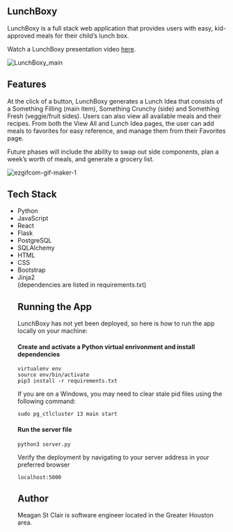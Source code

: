 <h2 class="code-line" data-line-start=0 data-line-end=1 ><a id="LunchBoxy_0"></a>LunchBoxy</h2>
<p class="has-line-data" data-line-start="1" data-line-end="2">LunchBoxy is a full stack web application that provides users with easy, kid-approved meals for their child’s lunch box.</p>
<p class="has-line-data" data-line-start="3" data-line-end="4">Watch a LunchBoxy presentation video <a href="https://youtu.be/EnDWrE_RAqg">here</a>.</p>

![LunchBoxy_main](https://user-images.githubusercontent.com/110854972/210654824-e32eebf6-4696-4e44-b10c-7ff329a7ad28.gif)

</ul>
<h2 class="code-line" data-line-start=18 data-line-end=19 ><a id="Features_18"></a>Features</h2>
<p class="has-line-data" data-line-start="19" data-line-end="20">At the click of a button, LunchBoxy generates a Lunch Idea that consists of a Something Filling (main item), Something Crunchy (side) and Something Fresh (veggie/fruit sides). Users can also view all available meals and their recipes. From both the View All and Lunch Idea pages, the user can add meals to favorites for easy reference, and manage them from their Favorites page. 
<p>Future phases will include the ability to swap out side components, plan a week’s worth of meals, and generate a grocery list.</p>


![ezgifcom-gif-maker-1](https://user-images.githubusercontent.com/110854972/210671480-7004e131-6fdb-4727-9c5b-bcc70e929508.gif)


<h2 class="code-line" data-line-start=5 data-line-end=6 ><a id="Tech_5"></a>Tech Stack</h2>
<ul>
<li class="has-line-data" data-line-start="6" data-line-end="7">Python</li>
<li class="has-line-data" data-line-start="7" data-line-end="8">JavaScript</li>
<li class="has-line-data" data-line-start="8" data-line-end="9">React</li>
<li class="has-line-data" data-line-start="9" data-line-end="10">Flask</li>
<li class="has-line-data" data-line-start="10" data-line-end="11">PostgreSQL</li>
<li class="has-line-data" data-line-start="11" data-line-end="12">SQLAlchemy</li>
<li class="has-line-data" data-line-start="12" data-line-end="13">HTML</li>
<li class="has-line-data" data-line-start="13" data-line-end="14">CSS</li>
<li class="has-line-data" data-line-start="14" data-line-end="15">Bootstrap</li>
<li class="has-line-data" data-line-start="15" data-line-end="18">Jinja2<br>
(dependencies are listed in requirements.txt)</li>

<h2 class="code-line" data-line-start=21 data-line-end=22 ><a id="Running_the_App_21"></a>Running the App</h2>
<p class="has-line-data" data-line-start="22" data-line-end="23">LunchBoxy has not yet been deployed, so here is how to run the app locally on your machine:</p>
<h4 class="code-line" data-line-start=23 data-line-end=24 ><a id="Create_and_activate_a_Python_virtual_enrivonment_and_install_dependencies_23"></a>Create and activate a Python virtual enrivonment and install dependencies</h5>
<pre><code class="has-line-data" data-line-start="25" data-line-end="29" class="language-python">virtualenv env
source env/bin/activate
pip3 install -r requirements.txt
</code></pre>
<p class="has-line-data" data-line-start="29" data-line-end="30">If you are on a Windows, you may need to clear stale pid files using the following command:</p>
<pre><code class="has-line-data" data-line-start="31" data-line-end="33" class="language-python">sudo pg_ctlcluster <span class="hljs-number">13</span> main start
</code></pre>
<h4 class="code-line" data-line-start=33 data-line-end=34 ><a id="Run_the_server_file_33"></a>Run the server file</h5>
<pre><code class="has-line-data" data-line-start="35" data-line-end="37" class="language-python">python3 server.py
</code></pre>
<p class="has-line-data" data-line-start="37" data-line-end="38">Verify the deployment by navigating to your server address in your preferred browser</p>
<pre><code class="has-line-data" data-line-start="39" data-line-end="41">localhost:5000
</code></pre>
<h2 class="code-line" data-line-start=41 data-line-end=42 ><a id="Author_41"></a>Author</h2>
<p class="has-line-data" data-line-start="42" data-line-end="43">Meagan St Clair is software engineer located in the Greater Houston area.</p>
